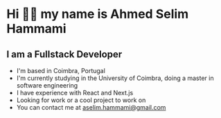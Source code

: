 Hi 👋🏼 my name is Ahmed Selim Hammami
=====================================================================================================================================

I am a Fullstack Developer
--------------------------

* I'm based in Coimbra, Portugal
* I'm currently studying in the University of Coimbra, doing a master in software engineering
* I have experience with React and Next.js
* Looking for work or a cool project to work on
* You can contact me at [aselim.hammami@gmail.com](mailto:aselim.hammami@gmail.com)




